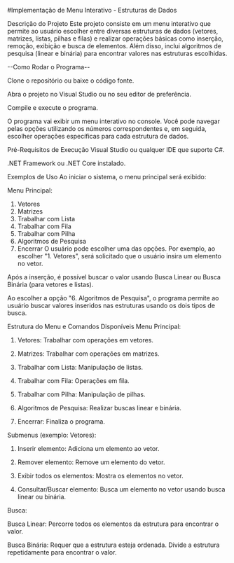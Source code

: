 #Implementação de Menu Interativo - Estruturas de Dados


Descrição do Projeto
Este projeto consiste em um menu interativo que permite ao usuário escolher entre diversas estruturas de dados (vetores, matrizes, listas, pilhas e filas) e realizar operações básicas como inserção, remoção, exibição e busca de elementos. Além disso, inclui algoritmos de pesquisa (linear e binária) para encontrar valores nas estruturas escolhidas.

--Como Rodar o Programa--

Clone o repositório ou baixe o código fonte.

Abra o projeto no Visual Studio ou no seu editor de preferência.

Compile e execute o programa.

O programa vai exibir um menu interativo no console. Você pode navegar pelas opções utilizando os números correspondentes e, em seguida, escolher operações específicas para cada estrutura de dados.

Pré-Requisitos de Execução
Visual Studio ou qualquer IDE que suporte C#.

.NET Framework ou .NET Core instalado.

Exemplos de Uso
Ao iniciar o sistema, o menu principal será exibido:


Menu Principal:
1. Vetores
2. Matrizes
3. Trabalhar com Lista
4. Trabalhar com Fila
5. Trabalhar com Pilha
6. Algoritmos de Pesquisa
7. Encerrar
O usuário pode escolher uma das opções. Por exemplo, ao escolher "1. Vetores", será solicitado que o usuário insira um elemento no vetor.

Após a inserção, é possível buscar o valor usando Busca Linear ou Busca Binária (para vetores e listas).

Ao escolher a opção "6. Algoritmos de Pesquisa", o programa permite ao usuário buscar valores inseridos nas estruturas usando os dois tipos de busca.

Estrutura do Menu e Comandos Disponíveis
Menu Principal:

1. Vetores: Trabalhar com operações em vetores.

2. Matrizes: Trabalhar com operações em matrizes.

3. Trabalhar com Lista: Manipulação de listas.

4. Trabalhar com Fila: Operações em fila.

5. Trabalhar com Pilha: Manipulação de pilhas.

6. Algoritmos de Pesquisa: Realizar buscas linear e binária.

7. Encerrar: Finaliza o programa.

Submenus (exemplo: Vetores):

1. Inserir elemento: Adiciona um elemento ao vetor.

2. Remover elemento: Remove um elemento do vetor.

3. Exibir todos os elementos: Mostra os elementos no vetor.

4. Consultar/Buscar elemento: Busca um elemento no vetor usando busca linear ou binária.

Busca:

Busca Linear: Percorre todos os elementos da estrutura para encontrar o valor.

Busca Binária: Requer que a estrutura esteja ordenada. Divide a estrutura repetidamente para encontrar o valor.
